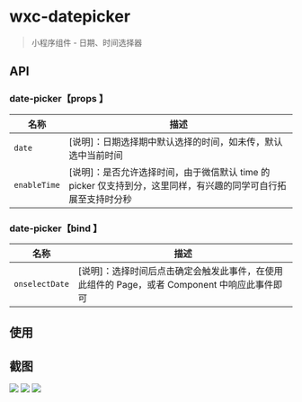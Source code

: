 # wxc-datepicker

> 小程序组件 - 日期、时间选择器

## API

### date-picker【props 】

| 名称         | 描述                                                                                                           |
| ------------ | -------------------------------------------------------------------------------------------------------------- |
| `date`       | [说明]：日期选择期中默认选择的时间，如未传，默认选中当前时间                                                   |
| `enableTime` | [说明]：是否允许选择时间，由于微信默认 time 的 picker 仅支持到分，这里同样，有兴趣的同学可自行拓展至支持时分秒 |

### date-picker【bind 】

| 名称           | 描述                                                                                         |
| -------------- | -------------------------------------------------------------------------------------------- |
| `onselectDate` | [说明]：选择时间后点击确定会触发此事件，在使用此组件的 Page，或者 Component 中响应此事件即可 |

## 使用

## 截图

![](https://github.com/yautah/wxc-datapicker/blob/master/snapshots/1.png?raw=true)
![](https://github.com/yautah/wxc-datapicker/blob/master/snapshots/2.png?raw=true)
![](https://github.com/yautah/wxc-datapicker/blob/master/snapshots/3.png?raw=true)
